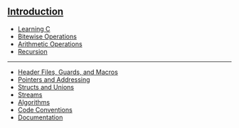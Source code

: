 [**Introduction**](Introduction.md)
-------------------------------------
- [Learning C](Learning_C/Learning_C.md)
- [Bitewise Operations](BitwiseOperations/BitwiseOperations.md)
- [Arithmetic Operations](ArithmeticOperations/ArithmeticOperations.md)
- [Recursion](Recursion/Recursion.md)
-------------------------------------
- [Header Files, Guards, and Macros](HeaderFilesGuardsMacros/HeaderFilesGuardsMacros.md)
- [Pointers and Addressing](PointersAndAddressing/PointersAndAddressing.md)
- [Structs and Unions](UnionsAndStructs/UnionsAndStructs.md)
- [Streams]()
- [Algorithms]()
- [Code Conventions]()
- [Documentation]()
